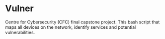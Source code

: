 # Vulner
Centre for Cybersecurity (CFC) final capstone project.
This bash script that maps all devices on the network, identify services and potential vulnerabilities.
